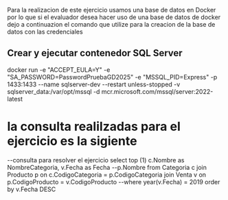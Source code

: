 Para la realizacion de este ejercicio usamos una base de datos en Docker por lo que si el evaluador desea hacer uso de una base de datos de docker dejo a continuazion el comando que utilize para la creacion de la base de datos con las credenciales 
## Crear y ejecutar contenedor SQL Server
docker run -e "ACCEPT_EULA=Y" -e "SA_PASSWORD=PasswordPruebaGD2025" -e "MSSQL_PID=Express" -p 1433:1433 --name sqlserver-dev --restart unless-stopped -v sqlserver_data:/var/opt/mssql -d mcr.microsoft.com/mssql/server:2022-latest

# la consulta realilzadas para el ejercicio es la sigiente 
--consulta para resolver el ejercicio
select top (1) 
c.Nombre as NombreCategoria, 
v.Fecha as Fecha
--p.Nombre 
    from Categoria c 
    join Producto p 
        on c.CodigoCategoria = p.CodigoCategoria
    join Venta v 
        on p.CodigoProducto = v.CodigoProducto
--where year(v.Fecha) = 2019 
order by v.Fecha DESC 
